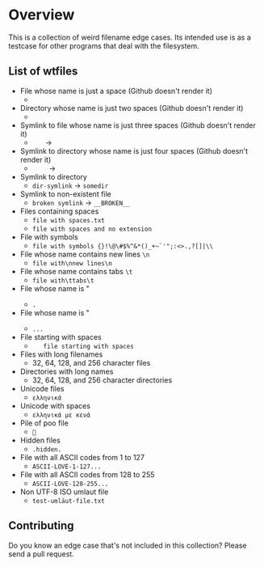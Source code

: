 # Overview

This is a collection of weird filename edge cases. Its intended use is as a testcase for other programs that deal with the filesystem.

## List of wtfiles

* File whose name is just a space (Github doesn't render it)
  * ` `
* Directory whose name is just two spaces (Github doesn't render it)
  * `  `
* Symlink to file whose name is just three spaces (Github doesn't render it)
  * `   ` -> ` `
* Symlink to directory whose name is just four spaces (Github doesn't render it)
  * `    ` -> `  `
* Symlink to directory
  * `dir-symlink` -> `somedir`
* Symlink to non-existent file
  * `broken symlink` -> `__BROKEN__`
* Files containing spaces
  * `file with spaces.txt`
  * `file with spaces and no extension`
* File with symbols
  * `` file with symbols {}!\@\#$%^&*()_+~`'";:<>.,?[]|\\ ``
* File whose name contains new lines `\n`
  * `file with\nnew lines\n`
* File whose name contains tabs `\t`
  * `file with\ttabs\t`
* File whose name is <dot><space>"
  * `. `
* File whose name is <dot><dot><dot>"
  * `...`
* File starting with spaces
  * `   file starting with spaces`
* Files with long filenames
  * 32, 64, 128, and 256 character files
* Directories with long names
  * 32, 64, 128, and 256 character directories
* Unicode files
  * `ελληνικά`
* Unicode with spaces
  * `ελληνικά με κενά`
* Pile of poo file
  * `💩`
* Hidden files
  * `.hidden.`
* File with all ASCII codes from 1 to 127
  * `ASCII-LOVE-1-127...`
* File with all ASCII codes from 128 to 255
  * `ASCII-LOVE-128-255...`
* Non UTF-8 ISO umlaut file
  * `test-umläut-file.txt`

## Contributing

Do you know an edge case that's not included in this collection? Please send a pull request.
